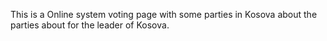 This is a Online system voting page with some parties in Kosova about the parties about for the leader of Kosova.
